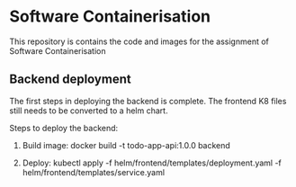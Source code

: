 # Software Containerisation
This repository is contains the code and images for the assignment of Software Containerisation 

## Backend deployment

The first steps in deploying the backend is complete. The frontend K8 files still needs to be converted to a helm chart.

Steps to deploy the backend:

1. Build image: docker build -t todo-app-api:1.0.0 backend

2. Deploy: kubectl apply -f helm/frontend/templates/deployment.yaml -f helm/frontend/templates/service.yaml
